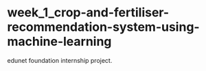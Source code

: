 # week_1_crop-and-fertiliser-recommendation-system-using-machine-learning
edunet foundation internship project.
